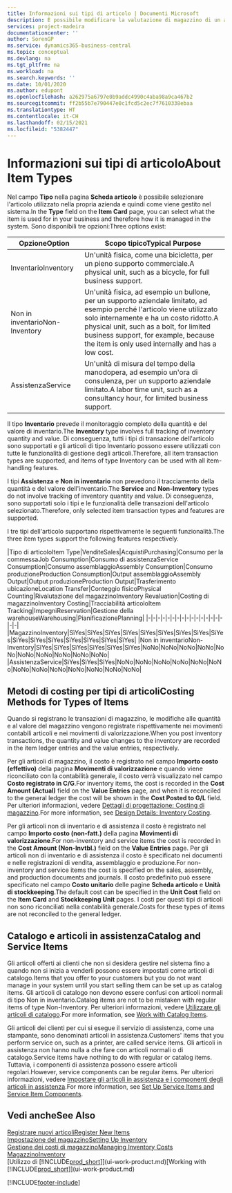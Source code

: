 ```yaml
---
title: Informazioni sui tipi di articolo | Documenti Microsoft
description: È possibile modificare la valutazione di magazzino di un articolo mediante i metodi di costing Media o FIFO, ad esempio, quando i costi degli articoli cambiano per i motivi diversi dalle transazioni.
services: project-madeira
documentationcenter: ''
author: SorenGP
ms.service: dynamics365-business-central
ms.topic: conceptual
ms.devlang: na
ms.tgt_pltfrm: na
ms.workload: na
ms.search.keywords: ''
ms.date: 10/01/2020
ms.author: edupont
ms.openlocfilehash: a262975a6797e0b9addc4990c4aba98a9ca467b2
ms.sourcegitcommit: ff2b55b7e790447e0c1fcd5c2ec7f7610338ebaa
ms.translationtype: HT
ms.contentlocale: it-CH
ms.lasthandoff: 02/15/2021
ms.locfileid: "5382447"
---
```

# <a name="about-item-types"></a><span data-ttu-id="058a0-103">Informazioni sui tipi di articolo</span><span class="sxs-lookup"><span data-stu-id="058a0-103">About Item Types</span></span>
<span data-ttu-id="058a0-104">Nel campo **Tipo** nella pagina **Scheda articolo** è possibile selezionare l'articolo utilizzato nella propria azienda e quindi come viene gestito nel sistema.</span><span class="sxs-lookup"><span data-stu-id="058a0-104">In the **Type** field on the **Item Card** page, you can select what the item is used for in your business and therefore how it is managed in the system.</span></span> <span data-ttu-id="058a0-105">Sono disponibili tre opzioni:</span><span class="sxs-lookup"><span data-stu-id="058a0-105">Three options exist:</span></span>

|<span data-ttu-id="058a0-106">Opzione</span><span class="sxs-lookup"><span data-stu-id="058a0-106">Option</span></span>|<span data-ttu-id="058a0-107">Scopo tipico</span><span class="sxs-lookup"><span data-stu-id="058a0-107">Typical Purpose</span></span>|
|------|-----------|
|<span data-ttu-id="058a0-108">Inventario</span><span class="sxs-lookup"><span data-stu-id="058a0-108">Inventory</span></span>|<span data-ttu-id="058a0-109">Un'unità fisica, come una bicicletta, per un pieno supporto commerciale.</span><span class="sxs-lookup"><span data-stu-id="058a0-109">A physical unit, such as a bicycle, for full business support.</span></span>|
|<span data-ttu-id="058a0-110">Non in inventario</span><span class="sxs-lookup"><span data-stu-id="058a0-110">Non-Inventory</span></span>|<span data-ttu-id="058a0-111">Un'unità fisica, ad esempio un bullone, per un supporto aziendale limitato, ad esempio perché l'articolo viene utilizzato solo internamente e ha un costo ridotto.</span><span class="sxs-lookup"><span data-stu-id="058a0-111">A physical unit, such as a bolt, for limited business support, for example, because the item is only used internally and has a low cost.</span></span>|
|<span data-ttu-id="058a0-112">Assistenza</span><span class="sxs-lookup"><span data-stu-id="058a0-112">Service</span></span>|<span data-ttu-id="058a0-113">Un'unità di misura del tempo della manodopera, ad esempio un'ora di consulenza, per un supporto aziendale limitato.</span><span class="sxs-lookup"><span data-stu-id="058a0-113">A labor time unit, such as a consultancy hour, for limited business support.</span></span>|

<span data-ttu-id="058a0-114">Il tipo **Inventario** prevede il monitoraggio completo della quantità e del valore di inventario.</span><span class="sxs-lookup"><span data-stu-id="058a0-114">The **Inventory** type involves full tracking of inventory quantity and value.</span></span> <span data-ttu-id="058a0-115">Di conseguenza, tutti i tipi di transazione dell'articolo sono supportati e gli articoli di tipo Inventario possono essere utilizzati con tutte le funzionalità di gestione degli articoli.</span><span class="sxs-lookup"><span data-stu-id="058a0-115">Therefore, all item transaction types are supported, and items of type Inventory can be used with all item-handling features.</span></span>

<span data-ttu-id="058a0-116">I tipi **Assistenza** e **Non in inventario** non prevedono il tracciamento della quantità e del valore dell'inventario.</span><span class="sxs-lookup"><span data-stu-id="058a0-116">The **Service** and **Non-Inventory** types do not involve tracking of inventory quantity and value.</span></span> <span data-ttu-id="058a0-117">Di conseguenza, sono supportati solo i tipi e le funzionalità delle transazioni dell'articolo selezionato.</span><span class="sxs-lookup"><span data-stu-id="058a0-117">Therefore, only selected item transaction types and features are supported.</span></span>

<span data-ttu-id="058a0-118">I tre tipi dell'articolo supportano rispettivamente le seguenti funzionalità.</span><span class="sxs-lookup"><span data-stu-id="058a0-118">The three item types support the following features respectively.</span></span>

|<span data-ttu-id="058a0-119">Tipo di articolo</span><span class="sxs-lookup"><span data-stu-id="058a0-119">Item Type</span></span>|<span data-ttu-id="058a0-120">Vendite</span><span class="sxs-lookup"><span data-stu-id="058a0-120">Sales</span></span>|<span data-ttu-id="058a0-121">Acquisti</span><span class="sxs-lookup"><span data-stu-id="058a0-121">Purchasing</span></span>|<span data-ttu-id="058a0-122">Consumo per la commessa</span><span class="sxs-lookup"><span data-stu-id="058a0-122">Job Consumption</span></span>|<span data-ttu-id="058a0-123">Consumo di assistenza</span><span class="sxs-lookup"><span data-stu-id="058a0-123">Service Consumption</span></span>|<span data-ttu-id="058a0-124">Consumo assemblaggio</span><span class="sxs-lookup"><span data-stu-id="058a0-124">Assembly Consumption</span></span>|<span data-ttu-id="058a0-125">Consumo produzione</span><span class="sxs-lookup"><span data-stu-id="058a0-125">Production Consumption</span></span>|<span data-ttu-id="058a0-126">Output assemblaggio</span><span class="sxs-lookup"><span data-stu-id="058a0-126">Assembly Output</span></span>|<span data-ttu-id="058a0-127">Output produzione</span><span class="sxs-lookup"><span data-stu-id="058a0-127">Production Output</span></span>|<span data-ttu-id="058a0-128">Trasferimento ubicazione</span><span class="sxs-lookup"><span data-stu-id="058a0-128">Location Transfer</span></span>|<span data-ttu-id="058a0-129">Conteggio fisico</span><span class="sxs-lookup"><span data-stu-id="058a0-129">Physical Counting</span></span>|<span data-ttu-id="058a0-130">Rivalutazione del magazzino</span><span class="sxs-lookup"><span data-stu-id="058a0-130">Inventory Revaluation</span></span>|<span data-ttu-id="058a0-131">Costing di magazzino</span><span class="sxs-lookup"><span data-stu-id="058a0-131">Inventory Costing</span></span>|<span data-ttu-id="058a0-132">Tracciabilità articolo</span><span class="sxs-lookup"><span data-stu-id="058a0-132">Item Tracking</span></span>|<span data-ttu-id="058a0-133">Impegni</span><span class="sxs-lookup"><span data-stu-id="058a0-133">Reservation</span></span>|<span data-ttu-id="058a0-134">Gestione della warehouse</span><span class="sxs-lookup"><span data-stu-id="058a0-134">Warehousing</span></span>|<span data-ttu-id="058a0-135">Pianificazione</span><span class="sxs-lookup"><span data-stu-id="058a0-135">Planning</span></span>|
|-|-|-|-|-|-|-|-|-|-|-|-|-|-|-|-|-|-|
|<span data-ttu-id="058a0-136">Magazzino</span><span class="sxs-lookup"><span data-stu-id="058a0-136">Inventory</span></span>|<span data-ttu-id="058a0-137">Sì</span><span class="sxs-lookup"><span data-stu-id="058a0-137">Yes</span></span>|<span data-ttu-id="058a0-138">Sì</span><span class="sxs-lookup"><span data-stu-id="058a0-138">Yes</span></span>|<span data-ttu-id="058a0-139">Sì</span><span class="sxs-lookup"><span data-stu-id="058a0-139">Yes</span></span>|<span data-ttu-id="058a0-140">Sì</span><span class="sxs-lookup"><span data-stu-id="058a0-140">Yes</span></span>|<span data-ttu-id="058a0-141">Sì</span><span class="sxs-lookup"><span data-stu-id="058a0-141">Yes</span></span>|<span data-ttu-id="058a0-142">Sì</span><span class="sxs-lookup"><span data-stu-id="058a0-142">Yes</span></span>|<span data-ttu-id="058a0-143">Sì</span><span class="sxs-lookup"><span data-stu-id="058a0-143">Yes</span></span>|<span data-ttu-id="058a0-144">Sì</span><span class="sxs-lookup"><span data-stu-id="058a0-144">Yes</span></span>|<span data-ttu-id="058a0-145">Sì</span><span class="sxs-lookup"><span data-stu-id="058a0-145">Yes</span></span>|<span data-ttu-id="058a0-146">Sì</span><span class="sxs-lookup"><span data-stu-id="058a0-146">Yes</span></span>|<span data-ttu-id="058a0-147">Sì</span><span class="sxs-lookup"><span data-stu-id="058a0-147">Yes</span></span>|<span data-ttu-id="058a0-148">Sì</span><span class="sxs-lookup"><span data-stu-id="058a0-148">Yes</span></span>|<span data-ttu-id="058a0-149">Sì</span><span class="sxs-lookup"><span data-stu-id="058a0-149">Yes</span></span>|<span data-ttu-id="058a0-150">Sì</span><span class="sxs-lookup"><span data-stu-id="058a0-150">Yes</span></span>|<span data-ttu-id="058a0-151">Sì</span><span class="sxs-lookup"><span data-stu-id="058a0-151">Yes</span></span>|<span data-ttu-id="058a0-152">Sì</span><span class="sxs-lookup"><span data-stu-id="058a0-152">Yes</span></span>|
|<span data-ttu-id="058a0-153">Non in inventario</span><span class="sxs-lookup"><span data-stu-id="058a0-153">Non-Inventory</span></span>|<span data-ttu-id="058a0-154">Sì</span><span class="sxs-lookup"><span data-stu-id="058a0-154">Yes</span></span>|<span data-ttu-id="058a0-155">Sì</span><span class="sxs-lookup"><span data-stu-id="058a0-155">Yes</span></span>|<span data-ttu-id="058a0-156">Sì</span><span class="sxs-lookup"><span data-stu-id="058a0-156">Yes</span></span>|<span data-ttu-id="058a0-157">Sì</span><span class="sxs-lookup"><span data-stu-id="058a0-157">Yes</span></span>|<span data-ttu-id="058a0-158">Sì</span><span class="sxs-lookup"><span data-stu-id="058a0-158">Yes</span></span>|<span data-ttu-id="058a0-159">Sì</span><span class="sxs-lookup"><span data-stu-id="058a0-159">Yes</span></span>|<span data-ttu-id="058a0-160">No</span><span class="sxs-lookup"><span data-stu-id="058a0-160">No</span></span>|<span data-ttu-id="058a0-161">No</span><span class="sxs-lookup"><span data-stu-id="058a0-161">No</span></span>|<span data-ttu-id="058a0-162">No</span><span class="sxs-lookup"><span data-stu-id="058a0-162">No</span></span>|<span data-ttu-id="058a0-163">No</span><span class="sxs-lookup"><span data-stu-id="058a0-163">No</span></span>|<span data-ttu-id="058a0-164">No</span><span class="sxs-lookup"><span data-stu-id="058a0-164">No</span></span>|<span data-ttu-id="058a0-165">No</span><span class="sxs-lookup"><span data-stu-id="058a0-165">No</span></span>|<span data-ttu-id="058a0-166">No</span><span class="sxs-lookup"><span data-stu-id="058a0-166">No</span></span>|<span data-ttu-id="058a0-167">No</span><span class="sxs-lookup"><span data-stu-id="058a0-167">No</span></span>|<span data-ttu-id="058a0-168">No</span><span class="sxs-lookup"><span data-stu-id="058a0-168">No</span></span>|<span data-ttu-id="058a0-169">No</span><span class="sxs-lookup"><span data-stu-id="058a0-169">No</span></span>|
|<span data-ttu-id="058a0-170">Assistenza</span><span class="sxs-lookup"><span data-stu-id="058a0-170">Service</span></span>|<span data-ttu-id="058a0-171">Sì</span><span class="sxs-lookup"><span data-stu-id="058a0-171">Yes</span></span>|<span data-ttu-id="058a0-172">Sì</span><span class="sxs-lookup"><span data-stu-id="058a0-172">Yes</span></span>|<span data-ttu-id="058a0-173">Sì</span><span class="sxs-lookup"><span data-stu-id="058a0-173">Yes</span></span>|<span data-ttu-id="058a0-174">No</span><span class="sxs-lookup"><span data-stu-id="058a0-174">No</span></span>|<span data-ttu-id="058a0-175">No</span><span class="sxs-lookup"><span data-stu-id="058a0-175">No</span></span>|<span data-ttu-id="058a0-176">No</span><span class="sxs-lookup"><span data-stu-id="058a0-176">No</span></span>|<span data-ttu-id="058a0-177">No</span><span class="sxs-lookup"><span data-stu-id="058a0-177">No</span></span>|<span data-ttu-id="058a0-178">No</span><span class="sxs-lookup"><span data-stu-id="058a0-178">No</span></span>|<span data-ttu-id="058a0-179">No</span><span class="sxs-lookup"><span data-stu-id="058a0-179">No</span></span>|<span data-ttu-id="058a0-180">No</span><span class="sxs-lookup"><span data-stu-id="058a0-180">No</span></span>|<span data-ttu-id="058a0-181">No</span><span class="sxs-lookup"><span data-stu-id="058a0-181">No</span></span>|<span data-ttu-id="058a0-182">No</span><span class="sxs-lookup"><span data-stu-id="058a0-182">No</span></span>|<span data-ttu-id="058a0-183">No</span><span class="sxs-lookup"><span data-stu-id="058a0-183">No</span></span>|<span data-ttu-id="058a0-184">No</span><span class="sxs-lookup"><span data-stu-id="058a0-184">No</span></span>|<span data-ttu-id="058a0-185">No</span><span class="sxs-lookup"><span data-stu-id="058a0-185">No</span></span>|<span data-ttu-id="058a0-186">No</span><span class="sxs-lookup"><span data-stu-id="058a0-186">No</span></span>|

## <a name="costing-methods-for-types-of-items"></a><span data-ttu-id="058a0-187">Metodi di costing per tipi di articoli</span><span class="sxs-lookup"><span data-stu-id="058a0-187">Costing Methods for Types of Items</span></span>
<span data-ttu-id="058a0-188">Quando si registrano le transazioni di magazzino, le modifiche alle quantità e al valore del magazzino vengono registrate rispettivamente nei movimenti contabili articoli e nei movimenti di valorizzazione.</span><span class="sxs-lookup"><span data-stu-id="058a0-188">When you post inventory transactions, the quantity and value changes to the inventory are recorded in the item ledger entries and the value entries, respectively.</span></span> 

<span data-ttu-id="058a0-189">Per gli articoli di magazzino, il costo è registrato nel campo **Importo costo (effettivo)** della pagina **Movimenti di valorizzazione** e quando viene riconciliato con la contabilità generale, il costo verrà visualizzato nel campo **Costo registrato in C/G**.</span><span class="sxs-lookup"><span data-stu-id="058a0-189">For inventory items, the cost is recorded in the **Cost Amount (Actual)** field on the **Value Entries** page, and when it is reconciled to the general ledger the cost will be shown in the **Cost Posted to G/L** field.</span></span> <span data-ttu-id="058a0-190">Per ulteriori informazioni, vedere [Dettagli di progettazione: Costing di magazzino](design-details-inventory-costing.md).</span><span class="sxs-lookup"><span data-stu-id="058a0-190">For more information, see [Design Details: Inventory Costing](design-details-inventory-costing.md).</span></span>

<span data-ttu-id="058a0-191">Per gli articoli non di inventario e di assistenza il costo è registrato nel campo **Importo costo (non-fatt.)** della pagina **Movimenti di valorizzazione**.</span><span class="sxs-lookup"><span data-stu-id="058a0-191">For non-inventory and service items the cost is recorded in the **Cost Amount (Non-Invtbl.)** field on the **Value Entries** page.</span></span> <span data-ttu-id="058a0-192">Per gli articoli non di inventario e di assistenza il costo è specificato nei documenti e nelle registrazioni di vendita, assemblaggio e produzione.</span><span class="sxs-lookup"><span data-stu-id="058a0-192">For non-inventory and service items the cost is specified on the sales, assembly, and production documents and journals.</span></span> <span data-ttu-id="058a0-193">Il costo predefinito può essere specificato nel campo **Costo unitario** delle pagine **Scheda articolo** e **Unità di stockkeeping**.</span><span class="sxs-lookup"><span data-stu-id="058a0-193">The default cost can be specified in the **Unit Cost** field on the **Item Card** and **Stockkeeping Unit** pages.</span></span> <span data-ttu-id="058a0-194">I costi per questi tipi di articoli non sono riconciliati nella contabilità generale.</span><span class="sxs-lookup"><span data-stu-id="058a0-194">Costs for these types of items are not reconciled to the general ledger.</span></span> 

## <a name="catalog-and-service-items"></a><span data-ttu-id="058a0-195">Catalogo e articoli in assistenza</span><span class="sxs-lookup"><span data-stu-id="058a0-195">Catalog and Service Items</span></span>
<span data-ttu-id="058a0-196">Gli articoli offerti ai clienti che non si desidera gestire nel sistema fino a quando non si inizia a venderli possono essere impostati come articoli di catalogo.</span><span class="sxs-lookup"><span data-stu-id="058a0-196">Items that you offer to your customers but you do not want manage in your system until you start selling them can be set up as catalog items.</span></span> <span data-ttu-id="058a0-197">Gli articoli di catalogo non devono essere confusi con articoli normali di tipo Non in inventario.</span><span class="sxs-lookup"><span data-stu-id="058a0-197">Catalog items are not to be mistaken with regular items of type Non-Inventory.</span></span> <span data-ttu-id="058a0-198">Per ulteriori informazioni, vedere [Utilizzare gli articoli di catalogo](inventory-how-work-nonstock-items.md).</span><span class="sxs-lookup"><span data-stu-id="058a0-198">For more information, see [Work with Catalog Items](inventory-how-work-nonstock-items.md).</span></span>

<span data-ttu-id="058a0-199">Gli articoli dei clienti per cui si esegue il servizio di assistenza, come una stampante, sono denominati articoli in assistenza.</span><span class="sxs-lookup"><span data-stu-id="058a0-199">Customers' items that you perform service on, such as a printer, are called service items.</span></span> <span data-ttu-id="058a0-200">Gli articoli in assistenza non hanno nulla a che fare con articoli normali o di catalogo.</span><span class="sxs-lookup"><span data-stu-id="058a0-200">Service items have nothing to do with regular or catalog items.</span></span> <span data-ttu-id="058a0-201">Tuttavia, i componenti di assistenza possono essere articoli regolari.</span><span class="sxs-lookup"><span data-stu-id="058a0-201">However, service components can be regular items.</span></span> <span data-ttu-id="058a0-202">Per ulteriori informazioni, vedere [Impostare gli articoli in assistenza e i componenti degli articoli in assistenza](service-how-setup-service-items.md).</span><span class="sxs-lookup"><span data-stu-id="058a0-202">For more information, see [Set Up Service Items and Service Item Components](service-how-setup-service-items.md).</span></span>

## <a name="see-also"></a><span data-ttu-id="058a0-203">Vedi anche</span><span class="sxs-lookup"><span data-stu-id="058a0-203">See Also</span></span>
[<span data-ttu-id="058a0-204">Registrare nuovi articoli</span><span class="sxs-lookup"><span data-stu-id="058a0-204">Register New Items</span></span>](inventory-how-register-new-items.md)  
[<span data-ttu-id="058a0-205">Impostazione del magazzino</span><span class="sxs-lookup"><span data-stu-id="058a0-205">Setting Up Inventory</span></span>](inventory-setup-inventory.md)  
[<span data-ttu-id="058a0-206">Gestione dei costi di magazzino</span><span class="sxs-lookup"><span data-stu-id="058a0-206">Managing Inventory Costs</span></span>](finance-manage-inventory-costs.md)  
[<span data-ttu-id="058a0-207">Magazzino</span><span class="sxs-lookup"><span data-stu-id="058a0-207">Inventory</span></span>](inventory-manage-inventory.md)  
<span data-ttu-id="058a0-208">[Utilizzo di [!INCLUDE[prod_short](includes/prod_short.md)]](ui-work-product.md)</span><span class="sxs-lookup"><span data-stu-id="058a0-208">[Working with [!INCLUDE[prod_short](includes/prod_short.md)]](ui-work-product.md)</span></span>


[!INCLUDE[footer-include](includes/footer-banner.md)]